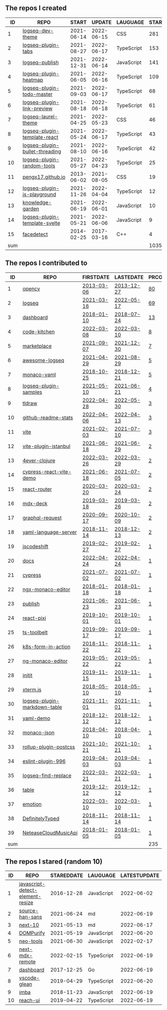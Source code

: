 <!--START_SECTION:my_github-->
## The repos I created
| ID  |                                            REPO                                             |   START    |   UPDATE   |  LAUGUAGE  | STARS |
|-----|---------------------------------------------------------------------------------------------|------------|------------|------------|-------|
|   1 | [logseq-dev-theme](https://github.com/pengx17/logseq-dev-theme)                             | 2021-06-14 | 2022-06-15 | CSS        |   281 |
|   2 | [logseq-plugin-tabs](https://github.com/pengx17/logseq-plugin-tabs)                         | 2021-08-27 | 2022-06-17 | TypeScript |   153 |
|   3 | [logseq-publish](https://github.com/pengx17/logseq-publish)                                 | 2021-12-31 | 2022-06-14 | JavaScript |   141 |
|   4 | [logseq-plugin-heatmap](https://github.com/pengx17/logseq-plugin-heatmap)                   | 2021-06-05 | 2022-06-16 | TypeScript |   109 |
|   5 | [logseq-plugin-todo-master](https://github.com/pengx17/logseq-plugin-todo-master)           | 2021-09-03 | 2022-06-17 | TypeScript |    68 |
|   6 | [logseq-plugin-link-preview](https://github.com/pengx17/logseq-plugin-link-preview)         | 2021-08-18 | 2022-06-18 | TypeScript |    61 |
|   7 | [logseq-laurel-theme](https://github.com/pengx17/logseq-laurel-theme)                       | 2021-04-25 | 2022-05-23 | CSS        |    46 |
|   8 | [logseq-plugin-template-react](https://github.com/pengx17/logseq-plugin-template-react)     | 2021-05-24 | 2022-06-17 | TypeScript |    43 |
|   9 | [logseq-plugin-bullet-threading](https://github.com/pengx17/logseq-plugin-bullet-threading) | 2021-08-10 | 2022-06-16 | TypeScript |    42 |
|  10 | [logseq-plugin-random-tools](https://github.com/pengx17/logseq-plugin-random-tools)         | 2021-05-27 | 2022-04-23 | TypeScript |    25 |
|  11 | [pengx17.github.io](https://github.com/pengx17/pengx17.github.io)                           | 2013-06-02 | 2021-08-05 | CSS        |    19 |
|  12 | [logseq-plugin-js-playground](https://github.com/pengx17/logseq-plugin-js-playground)       | 2021-11-26 | 2022-04-04 | TypeScript |    12 |
|  13 | [knowledge-garden](https://github.com/pengx17/knowledge-garden)                             | 2021-06-19 | 2022-06-01 | JavaScript |    10 |
|  14 | [logseq-plugin-template-svelte](https://github.com/pengx17/logseq-plugin-template-svelte)   | 2021-05-21 | 2022-06-06 | JavaScript |     9 |
|  15 | [facedetect](https://github.com/pengx17/facedetect)                                         | 2014-02-25 | 2017-03-16 | C++        |     4 |
| sum |                                                                                             |            |            |            |  1035 |

## The repos I contributed to
| ID  |                                           REPO                                            |                                    FIRSTDATE                                    |                                    LASTEDATE                                    |                                             PRCOUNT                                             |
|-----|-------------------------------------------------------------------------------------------|---------------------------------------------------------------------------------|---------------------------------------------------------------------------------|-------------------------------------------------------------------------------------------------|
|   1 | [opencv](https://github.com/opencv/opencv)                                                | [2013-03-06](https://github.com/opencv/opencv/pull/624)                         | [2013-12-27](https://github.com/opencv/opencv/pull/2072)                        | [80](https://github.com/opencv/opencv/pulls?q=is%3Apr+author%3Apengx17)                         |
|   2 | [logseq](https://github.com/logseq/logseq)                                                | [2021-03-16](https://github.com/logseq/logseq/pull/1467)                        | [2022-05-17](https://github.com/logseq/logseq/pull/5341)                        | [69](https://github.com/logseq/logseq/pulls?q=is%3Apr+author%3Apengx17)                         |
|   3 | [dashboard](https://github.com/kubernetes/dashboard)                                      | [2018-01-10](https://github.com/kubernetes/dashboard/pull/2755)                 | [2018-07-24](https://github.com/kubernetes/dashboard/pull/3166)                 | [13](https://github.com/kubernetes/dashboard/pulls?q=is%3Apr+author%3Apengx17)                  |
|   4 | [code-kitchen](https://github.com/freewheel/code-kitchen)                                 | [2022-03-08](https://github.com/freewheel/code-kitchen/pull/2)                  | [2022-03-10](https://github.com/freewheel/code-kitchen/pull/12)                 | [8](https://github.com/freewheel/code-kitchen/pulls?q=is%3Apr+author%3Apengx17)                 |
|   5 | [marketplace](https://github.com/logseq/marketplace)                                      | [2021-09-07](https://github.com/logseq/marketplace/pull/3)                      | [2021-12-30](https://github.com/logseq/marketplace/pull/61)                     | [7](https://github.com/logseq/marketplace/pulls?q=is%3Apr+author%3Apengx17)                     |
|   6 | [awesome-logseq](https://github.com/logseq/awesome-logseq)                                | [2021-04-29](https://github.com/logseq/awesome-logseq/pull/6)                   | [2021-08-29](https://github.com/logseq/awesome-logseq/pull/26)                  | [5](https://github.com/logseq/awesome-logseq/pulls?q=is%3Apr+author%3Apengx17)                  |
|   7 | [monaco-yaml](https://github.com/remcohaszing/monaco-yaml)                                | [2018-10-25](https://github.com/remcohaszing/monaco-yaml/pull/4)                | [2018-12-21](https://github.com/remcohaszing/monaco-yaml/pull/10)               | [5](https://github.com/remcohaszing/monaco-yaml/pulls?q=is%3Apr+author%3Apengx17)               |
|   8 | [logseq-plugin-samples](https://github.com/logseq/logseq-plugin-samples)                  | [2021-05-10](https://github.com/logseq/logseq-plugin-samples/pull/1)            | [2021-06-21](https://github.com/logseq/logseq-plugin-samples/pull/7)            | [4](https://github.com/logseq/logseq-plugin-samples/pulls?q=is%3Apr+author%3Apengx17)           |
|   9 | [tldraw](https://github.com/tldraw/tldraw)                                                | [2022-04-28](https://github.com/tldraw/tldraw/pull/658)                         | [2022-05-30](https://github.com/tldraw/tldraw/pull/706)                         | [3](https://github.com/tldraw/tldraw/pulls?q=is%3Apr+author%3Apengx17)                          |
|  10 | [github-readme-stats](https://github.com/yihong0618/github-readme-stats)                  | [2022-04-06](https://github.com/yihong0618/github-readme-stats/pull/7)          | [2022-04-13](https://github.com/yihong0618/github-readme-stats/pull/9)          | [3](https://github.com/yihong0618/github-readme-stats/pulls?q=is%3Apr+author%3Apengx17)         |
|  11 | [vite](https://github.com/aleclarson/vite)                                                | [2021-02-03](https://github.com/vitejs/vite/pull/1856)                          | [2021-07-10](https://github.com/aleclarson/vite/pull/3)                         | [3](https://github.com/aleclarson/vite/pulls?q=is%3Apr+author%3Apengx17)                        |
|  12 | [vite-plugin-istanbul](https://github.com/iFaxity/vite-plugin-istanbul)                   | [2021-06-18](https://github.com/iFaxity/vite-plugin-istanbul/pull/4)            | [2021-06-29](https://github.com/iFaxity/vite-plugin-istanbul/pull/5)            | [2](https://github.com/iFaxity/vite-plugin-istanbul/pulls?q=is%3Apr+author%3Apengx17)           |
|  13 | [4ever-clojure](https://github.com/oxalorg/4ever-clojure)                                 | [2022-03-26](https://github.com/oxalorg/4ever-clojure/pull/54)                  | [2022-03-29](https://github.com/oxalorg/4ever-clojure/pull/58)                  | [2](https://github.com/oxalorg/4ever-clojure/pulls?q=is%3Apr+author%3Apengx17)                  |
|  14 | [cypress-react-vite-demo](https://github.com/lmiller1990/cypress-react-vite-demo)         | [2021-06-18](https://github.com/lmiller1990/cypress-react-vite-demo/pull/1)     | [2021-07-05](https://github.com/lmiller1990/cypress-react-vite-demo/pull/2)     | [2](https://github.com/lmiller1990/cypress-react-vite-demo/pulls?q=is%3Apr+author%3Apengx17)    |
|  15 | [react-router](https://github.com/remix-run/react-router)                                 | [2020-03-20](https://github.com/remix-run/react-router/pull/7203)               | [2020-03-24](https://github.com/remix-run/react-router/pull/7211)               | [2](https://github.com/remix-run/react-router/pulls?q=is%3Apr+author%3Apengx17)                 |
|  16 | [mdx-deck](https://github.com/jxnblk/mdx-deck)                                            | [2019-03-18](https://github.com/jxnblk/mdx-deck/pull/278)                       | [2019-03-26](https://github.com/jxnblk/mdx-deck/pull/295)                       | [2](https://github.com/jxnblk/mdx-deck/pulls?q=is%3Apr+author%3Apengx17)                        |
|  17 | [graphql-request](https://github.com/prisma-labs/graphql-request)                         | [2020-09-17](https://github.com/prisma-labs/graphql-request/pull/207)           | [2020-10-09](https://github.com/prisma-labs/graphql-request/pull/217)           | [2](https://github.com/prisma-labs/graphql-request/pulls?q=is%3Apr+author%3Apengx17)            |
|  18 | [yaml-language-server](https://github.com/redhat-developer/yaml-language-server)          | [2018-11-14](https://github.com/redhat-developer/yaml-language-server/pull/102) | [2018-12-13](https://github.com/redhat-developer/yaml-language-server/pull/109) | [2](https://github.com/redhat-developer/yaml-language-server/pulls?q=is%3Apr+author%3Apengx17)  |
|  19 | [jscodeshift](https://github.com/facebook/jscodeshift)                                    | [2019-02-27](https://github.com/facebook/jscodeshift/pull/308)                  | [2019-02-27](https://github.com/facebook/jscodeshift/pull/308)                  | [1](https://github.com/facebook/jscodeshift/pulls?q=is%3Apr+author%3Apengx17)                   |
|  20 | [docs](https://github.com/logseq/docs)                                                    | [2022-04-24](https://github.com/logseq/docs/pull/44)                            | [2022-04-24](https://github.com/logseq/docs/pull/44)                            | [1](https://github.com/logseq/docs/pulls?q=is%3Apr+author%3Apengx17)                            |
|  21 | [cypress](https://github.com/cypress-io/cypress)                                          | [2021-07-02](https://github.com/cypress-io/cypress/pull/17180)                  | [2021-07-02](https://github.com/cypress-io/cypress/pull/17180)                  | [1](https://github.com/cypress-io/cypress/pulls?q=is%3Apr+author%3Apengx17)                     |
|  22 | [ngx-monaco-editor](https://github.com/atularen/ngx-monaco-editor)                        | [2018-01-18](https://github.com/atularen/ngx-monaco-editor/pull/21)             | [2018-01-18](https://github.com/atularen/ngx-monaco-editor/pull/21)             | [1](https://github.com/atularen/ngx-monaco-editor/pulls?q=is%3Apr+author%3Apengx17)             |
|  23 | [publish](https://github.com/logseq/publish)                                              | [2021-06-23](https://github.com/logseq/publish/pull/2)                          | [2021-06-23](https://github.com/logseq/publish/pull/2)                          | [1](https://github.com/logseq/publish/pulls?q=is%3Apr+author%3Apengx17)                         |
|  24 | [react-pixi](https://github.com/inlet/react-pixi)                                         | [2019-10-01](https://github.com/inlet/react-pixi/pull/146)                      | [2019-10-01](https://github.com/inlet/react-pixi/pull/146)                      | [1](https://github.com/inlet/react-pixi/pulls?q=is%3Apr+author%3Apengx17)                       |
|  25 | [ts-toolbelt](https://github.com/millsp/ts-toolbelt)                                      | [2019-09-17](https://github.com/millsp/ts-toolbelt/pull/48)                     | [2019-09-17](https://github.com/millsp/ts-toolbelt/pull/48)                     | [1](https://github.com/millsp/ts-toolbelt/pulls?q=is%3Apr+author%3Apengx17)                     |
|  26 | [k8s-form-in-action](https://github.com/alauda/k8s-form-in-action)                        | [2018-11-22](https://github.com/alauda/k8s-form-in-action/pull/1)               | [2018-11-22](https://github.com/alauda/k8s-form-in-action/pull/1)               | [1](https://github.com/alauda/k8s-form-in-action/pulls?q=is%3Apr+author%3Apengx17)              |
|  27 | [ng-monaco-editor](https://github.com/alauda/ng-monaco-editor)                            | [2019-05-22](https://github.com/alauda/ng-monaco-editor/pull/14)                | [2019-05-22](https://github.com/alauda/ng-monaco-editor/pull/14)                | [1](https://github.com/alauda/ng-monaco-editor/pulls?q=is%3Apr+author%3Apengx17)                |
|  28 | [initit](https://github.com/c8r/initit)                                                   | [2019-11-15](https://github.com/c8r/initit/pull/5)                              | [2019-11-15](https://github.com/c8r/initit/pull/5)                              | [1](https://github.com/c8r/initit/pulls?q=is%3Apr+author%3Apengx17)                             |
|  29 | [xterm.js](https://github.com/xtermjs/xterm.js)                                           | [2018-05-10](https://github.com/xtermjs/xterm.js/pull/1444)                     | [2018-05-10](https://github.com/xtermjs/xterm.js/pull/1444)                     | [1](https://github.com/xtermjs/xterm.js/pulls?q=is%3Apr+author%3Apengx17)                       |
|  30 | [logseq-plugin-markdown-table](https://github.com/haydenull/logseq-plugin-markdown-table) | [2021-11-01](https://github.com/haydenull/logseq-plugin-markdown-table/pull/1)  | [2021-11-01](https://github.com/haydenull/logseq-plugin-markdown-table/pull/1)  | [1](https://github.com/haydenull/logseq-plugin-markdown-table/pulls?q=is%3Apr+author%3Apengx17) |
|  31 | [yaml-demo](https://github.com/gary-fei/yaml-demo)                                        | [2018-12-12](https://github.com/gary-fei/yaml-demo/pull/1)                      | [2018-12-12](https://github.com/gary-fei/yaml-demo/pull/1)                      | [1](https://github.com/gary-fei/yaml-demo/pulls?q=is%3Apr+author%3Apengx17)                     |
|  32 | [monaco-json](https://github.com/microsoft/monaco-json)                                   | [2018-04-10](https://github.com/microsoft/monaco-json/pull/4)                   | [2018-04-10](https://github.com/microsoft/monaco-json/pull/4)                   | [1](https://github.com/microsoft/monaco-json/pulls?q=is%3Apr+author%3Apengx17)                  |
|  33 | [rollup-plugin-postcss](https://github.com/egoist/rollup-plugin-postcss)                  | [2021-10-21](https://github.com/egoist/rollup-plugin-postcss/pull/403)          | [2021-10-21](https://github.com/egoist/rollup-plugin-postcss/pull/403)          | [1](https://github.com/egoist/rollup-plugin-postcss/pulls?q=is%3Apr+author%3Apengx17)           |
|  34 | [eslint-plugin-996](https://github.com/yu-tou/eslint-plugin-996)                          | [2019-04-03](https://github.com/yu-tou/eslint-plugin-996/pull/3)                | [2019-04-03](https://github.com/yu-tou/eslint-plugin-996/pull/3)                | [1](https://github.com/yu-tou/eslint-plugin-996/pulls?q=is%3Apr+author%3Apengx17)               |
|  35 | [logseq-find-replace](https://github.com/sawhney17/logseq-find-replace)                   | [2022-03-21](https://github.com/sawhney17/logseq-find-replace/pull/1)           | [2022-03-21](https://github.com/sawhney17/logseq-find-replace/pull/1)           | [1](https://github.com/sawhney17/logseq-find-replace/pulls?q=is%3Apr+author%3Apengx17)          |
|  36 | [table](https://github.com/TanStack/table)                                                | [2019-12-12](https://github.com/TanStack/table/pull/1764)                       | [2019-12-12](https://github.com/TanStack/table/pull/1764)                       | [1](https://github.com/TanStack/table/pulls?q=is%3Apr+author%3Apengx17)                         |
|  37 | [emotion](https://github.com/emotion-js/emotion)                                          | [2022-03-10](https://github.com/emotion-js/emotion/pull/2678)                   | [2022-03-10](https://github.com/emotion-js/emotion/pull/2678)                   | [1](https://github.com/emotion-js/emotion/pulls?q=is%3Apr+author%3Apengx17)                     |
|  38 | [DefinitelyTyped](https://github.com/DefinitelyTyped/DefinitelyTyped)                     | [2018-11-14](https://github.com/DefinitelyTyped/DefinitelyTyped/pull/30516)     | [2018-11-14](https://github.com/DefinitelyTyped/DefinitelyTyped/pull/30516)     | [1](https://github.com/DefinitelyTyped/DefinitelyTyped/pulls?q=is%3Apr+author%3Apengx17)        |
|  39 | [NeteaseCloudMusicApi](https://github.com/Binaryify/NeteaseCloudMusicApi)                 | [2018-01-05](https://github.com/Binaryify/NeteaseCloudMusicApi/pull/165)        | [2018-01-05](https://github.com/Binaryify/NeteaseCloudMusicApi/pull/165)        | [1](https://github.com/Binaryify/NeteaseCloudMusicApi/pulls?q=is%3Apr+author%3Apengx17)         |
| sum |                                                                                           |                                                                                 |                                                                                 |                                                                                             235 |

## The repos I stared (random 10)
| ID |                                              REPO                                               | STAREDDATE |  LAUGUAGE  | LATESTUPDATE |
|----|-------------------------------------------------------------------------------------------------|------------|------------|--------------|
|  1 | [javascript-detect-element-resize](https://github.com/sdecima/javascript-detect-element-resize) | 2016-12-28 | JavaScript | 2022-06-02   |
|  2 | [source-han-sans](https://github.com/adobe-fonts/source-han-sans)                               | 2021-06-24 | md         | 2022-06-19   |
|  3 | [next-10](https://github.com/nodejs/next-10)                                                    | 2021-05-13 | md         | 2022-06-17   |
|  4 | [DOMPurify](https://github.com/cure53/DOMPurify)                                                | 2021-05-19 | JavaScript | 2022-06-20   |
|  5 | [neo-tools](https://github.com/hardfist/neo-tools)                                              | 2021-06-30 | JavaScript | 2022-02-17   |
|  6 | [next-mdx-remote](https://github.com/hashicorp/next-mdx-remote)                                 | 2022-02-15 | TypeScript | 2022-06-19   |
|  7 | [dashboard](https://github.com/kubernetes/dashboard)                                            | 2017-12-25 | Go         | 2022-06-19   |
|  8 | [vscode-glean](https://github.com/wix/vscode-glean)                                             | 2019-04-29 | TypeScript | 2022-06-20   |
|  9 | [imba](https://github.com/imba/imba)                                                            | 2018-11-23 | JavaScript | 2022-06-19   |
| 10 | [reach-ui](https://github.com/reach/reach-ui)                                                   | 2019-04-22 | TypeScript | 2022-06-19   |

<!--END_SECTION:my_github-->
